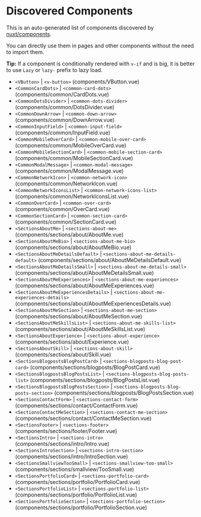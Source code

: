 # Discovered Components

This is an auto-generated list of components discovered by [nuxt/components](https://github.com/nuxt/components).

You can directly use them in pages and other components without the need to import them.

**Tip:** If a component is conditionally rendered with `v-if` and is big, it is better to use `Lazy` or `lazy-` prefix to lazy load.

- `<VButton>` | `<v-button>` (components/VButton.vue)
- `<CommonCardDots>` | `<common-card-dots>` (components/common/CardDots.vue)
- `<CommonDotsDivider>` | `<common-dots-divider>` (components/common/DotsDivider.vue)
- `<CommonDownArrow>` | `<common-down-arrow>` (components/common/DownArrow.vue)
- `<CommonInputField>` | `<common-input-field>` (components/common/InputField.vue)
- `<CommonMobileOverCard>` | `<common-mobile-over-card>` (components/common/MobileOverCard.vue)
- `<CommonMobileSectionCard>` | `<common-mobile-section-card>` (components/common/MobileSectionCard.vue)
- `<CommonModalMessage>` | `<common-modal-message>` (components/common/ModalMessage.vue)
- `<CommonNetworkIcon>` | `<common-network-icon>` (components/common/NetworkIcon.vue)
- `<CommonNetworkIconsList>` | `<common-network-icons-list>` (components/common/NetworkIconsList.vue)
- `<CommonOverCard>` | `<common-over-card>` (components/common/OverCard.vue)
- `<CommonSectionCard>` | `<common-section-card>` (components/common/SectionCard.vue)
- `<SectionsAboutMe>` | `<sections-about-me>` (components/sections/about/AboutMe.vue)
- `<SectionsAboutMeBio>` | `<sections-about-me-bio>` (components/sections/about/AboutMeBio.vue)
- `<SectionsAboutMeDetailsDefault>` | `<sections-about-me-details-default>` (components/sections/about/AboutMeDetailsDefault.vue)
- `<SectionsAboutMeDetailsSmall>` | `<sections-about-me-details-small>` (components/sections/about/AboutMeDetailsSmall.vue)
- `<SectionsAboutMeExperiences>` | `<sections-about-me-experiences>` (components/sections/about/AboutMeExperiences.vue)
- `<SectionsAboutMeExperiencesDetails>` | `<sections-about-me-experiences-details>` (components/sections/about/AboutMeExperiencesDetails.vue)
- `<SectionsAboutMeSection>` | `<sections-about-me-section>` (components/sections/about/AboutMeSection.vue)
- `<SectionsAboutMeSkillsList>` | `<sections-about-me-skills-list>` (components/sections/about/AboutMeSkillsList.vue)
- `<SectionsAboutExperience>` | `<sections-about-experience>` (components/sections/about/Experience.vue)
- `<SectionsAboutSkill>` | `<sections-about-skill>` (components/sections/about/Skill.vue)
- `<SectionsBlogpostsBlogPostCard>` | `<sections-blogposts-blog-post-card>` (components/sections/blogposts/BlogPostCard.vue)
- `<SectionsBlogpostsBlogPostsList>` | `<sections-blogposts-blog-posts-list>` (components/sections/blogposts/BlogPostsList.vue)
- `<SectionsBlogpostsBlogPostsSection>` | `<sections-blogposts-blog-posts-section>` (components/sections/blogposts/BlogPostsSection.vue)
- `<SectionsContactForm>` | `<sections-contact-form>` (components/sections/contact/ContactForm.vue)
- `<SectionsContactMeSection>` | `<sections-contact-me-section>` (components/sections/contact/ContactMeSection.vue)
- `<SectionsFooter>` | `<sections-footer>` (components/sections/footer/Footer.vue)
- `<SectionsIntro>` | `<sections-intro>` (components/sections/intro/Intro.vue)
- `<SectionsIntroSection>` | `<sections-intro-section>` (components/sections/intro/IntroSection.vue)
- `<SectionsSmallviewTooSmall>` | `<sections-smallview-too-small>` (components/sections/smallview/TooSmall.vue)
- `<SectionsPortfolioCard>` | `<sections-portfolio-card>` (components/sections/portfolio/PortfolioCard.vue)
- `<SectionsPortfolioList>` | `<sections-portfolio-list>` (components/sections/portfolio/PortfolioList.vue)
- `<SectionsPortfolioSection>` | `<sections-portfolio-section>` (components/sections/portfolio/PortfolioSection.vue)
